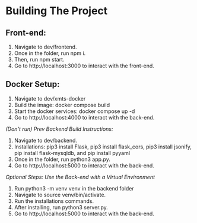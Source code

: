 # Building The Project

## Front-end: 
1. Navigate to dev/frontend.
2. Once in the folder, run npm i.
3. Then, run npm start.
4. Go to http://localhost:3000 to interact with the front-end.

## Docker Setup:
1. Navigate to dev/xmts-docker
2. Build the image: docker compose build
3. Start the docker services: docker compose up -d
4. Go to http://localhost:4000 to interact with the back-end.
 
_(Don't run) Prev Backend Build Instructions:_ 
1. Navigate to dev/backend.
2. Installations: pip3 install Flask, pip3 install flask_cors, pip3 install jsonify, pip install flask-mysqldb, and pip install pyyaml
3. Once in the folder, run python3 app.py.
4. Go to http://localhost:5000 to interact with the back-end.

_Optional Steps: Use the Back-end with a Virtual Environment_
1. Run python3 -m venv venv in the backend folder
2. Navigate to source venv/bin/activate.
3. Run the installations commands.
4. After installing, run python3 server.py.
5. Go to http://localhost:5000 to interact with the back-end.

